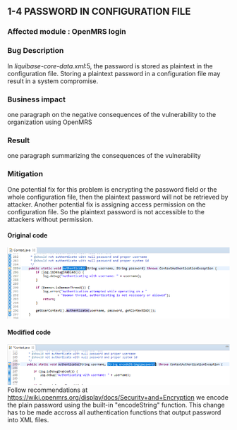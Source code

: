## 1-4 PASSWORD IN CONFIGURATION FILE

### Affected module : OpenMRS login

### Bug Description

In *liquibase-core-data.xml*:5, the password is stored as plaintext in the configuration file. Storing a plaintext password in a configuration file may result in a system compromise.

### Business impact
one paragraph on the negative consequences of the vulnerability to the organization using OpenMRS

### Result
one paragraph summarizing the consequences of the vulnerability

### Mitigation
One potential fix for this problem is encrypting the password field or the whole configuration file, then the plaintext password will not be retrieved by attacker. Another potential fix is assigning access permission on the configuration file. So the plaintext password is not accessible to the attackers without permission.

#### Original code
![alt text](https://github.com/genterist/openMRS-Security/blob/master/4-SecurityPrinciples/images/t-fix7.png)
<br/>

#### Modified code
![alt text](https://github.com/genterist/openMRS-Security/blob/master/4-SecurityPrinciples/images/t-fix8.png)
<br/>
Follow recommendations at https://wiki.openmrs.org/display/docs/Security+and+Encryption we encode the plain password using the built-in "encodeString" function. This change has to be made accross all authentication functions that output password into XML files.
